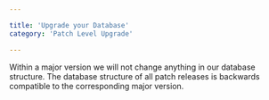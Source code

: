 ```yaml
---

title: 'Upgrade your Database'
category: 'Patch Level Upgrade'

---
```


Within a major version we will not change anything in our database structure. The database structure of all patch releases is backwards compatible to the corresponding major version.